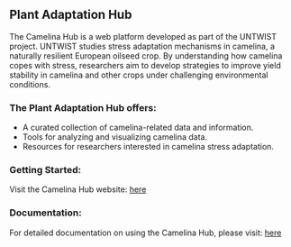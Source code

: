 ## Plant Adaptation Hub
The Camelina Hub is a web platform developed as part of the UNTWIST project.
UNTWIST studies stress adaptation mechanisms in camelina, a naturally resilient European oilseed crop. By understanding how camelina copes with stress, researchers aim to develop strategies to improve yield stability in camelina and other crops under challenging environmental conditions.

### The Plant Adaptation Hub offers:
- A curated collection of camelina-related data and information.
- Tools for analyzing and visualizing camelina data.
- Resources for researchers interested in camelina stress adaptation.

### Getting Started:
Visit the Camelina Hub website: [here](https://www.camelina-hub.org)

### Documentation:

For detailed documentation on using the Camelina Hub, please visit: [here](https://usadellab.github.io/plant-adaptation-hub-documentation/)



